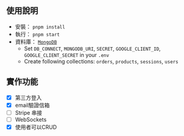 ## 使用說明

- 安裝： `pnpm install`
- 執行： `pnpm start`
- 資料庫： [`MongoDB`](<https://www.mongodb.com/docs/drivers/node/current/fundamentals/connection/>)
    - Set `DB_CONNECT`, `MONGODB_URI`, `SECRET`, `GOOGLE_CLIENT_ID`, `GOOGLE_CLIENT_SECRET` in your `.env`
    - Create following collections: `orders`, `products`, `sessions`, `users`


## 實作功能
- [x] 第三方登入
- [x] email驗證信箱
- [ ] Stripe 串接
- [ ] WebSockets
- [x] 使用者可以CRUD